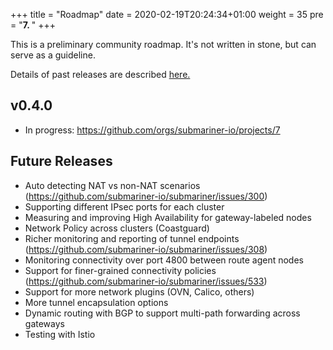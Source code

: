 +++
title = "Roadmap"
date = 2020-02-19T20:24:34+01:00
weight = 35
pre = "<b>7. </b>"
+++

This is a preliminary community roadmap. It's not written in stone, but can serve as a guideline. 

Details of past releases are described [here.](../releases)

## v0.4.0
* In progress: <https://github.com/orgs/submariner-io/projects/7>

## Future Releases
* Auto detecting NAT vs non-NAT scenarios (https://github.com/submariner-io/submariner/issues/300)
* Supporting different IPsec ports for each cluster
* Measuring and improving High Availability for gateway-labeled nodes
* Network Policy across clusters (Coastguard)
* Richer monitoring and reporting of tunnel endpoints (https://github.com/submariner-io/submariner/issues/308)
* Monitoring connectivity over port 4800 between route agent nodes
* Support for finer-grained connectivity policies (https://github.com/submariner-io/submariner/issues/533)
* Support for more network plugins (OVN, Calico, others)
* More tunnel encapsulation options 
* Dynamic routing with BGP to support multi-path forwarding across gateways 
* Testing with Istio

